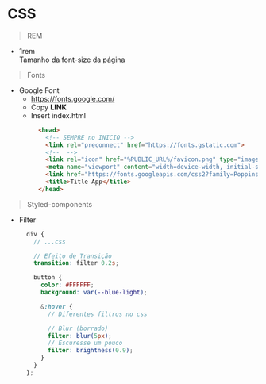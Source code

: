 # CSS

> REM  

- 1rem  
  Tamanho da font-size da página

> Fonts

- Google Font  
  - https://fonts.google.com/  
  - Copy **LINK**
  - Insert index.html
    ```html
      <head>
        <!-- SEMPRE no INICIO -->
        <link rel="preconnect" href="https://fonts.gstatic.com">
        <!--  -->
        <link rel="icon" href="%PUBLIC_URL%/favicon.png" type="image/png" />
        <meta name="viewport" content="width=device-width, initial-scale=1" />
        <link href="https://fonts.googleapis.com/css2?family=Poppins:wght@400;600&display=swap" rel="stylesheet">
        <title>Title App</title>
      </head>
    ```

> Styled-components  

- Filter  
  ```scss
    div {
      // ...css

      // Efeito de Transição
      transition: filter 0.2s;

      button {
        color: #FFFFFF;
        background: var(--blue-light);

        &:hover {
          // Diferentes filtros no css

          // Blur (borrado)
          filter: blur(5px);
          // Escuresse um pouco
          filter: brightness(0.9);
        }
      }
    };
  ```